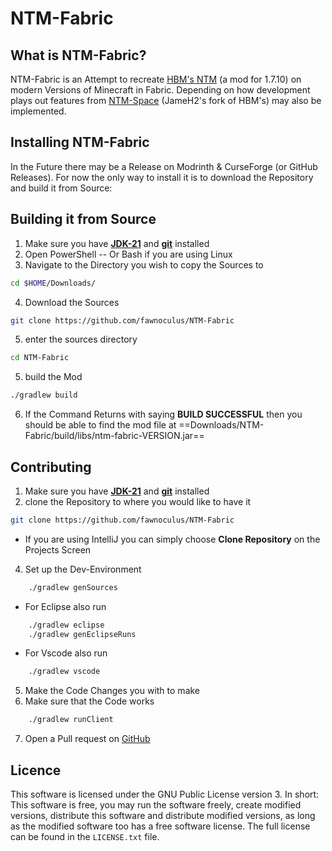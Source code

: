 # NTM-Fabric
## What is NTM-Fabric?
NTM-Fabric is an Attempt to recreate [HBM's NTM](https://github.com/HbmMods/Hbm-s-Nuclear-Tech-GIT) (a mod for 1.7.10) on modern Versions of Minecraft in Fabric.
Depending on how development plays out features from [NTM-Space](https://github.com/JameH2/Hbm-s-Nuclear-Tech-GIT/tree/space-travel-twopointfive) (JameH2's fork of HBM's) may also be implemented.
## Installing NTM-Fabric
In the Future there may be a Release on Modrinth & CurseForge (or GitHub Releases).
For now the only way to install it is to download the Repository and build it from Source:

## Building it from Source
1. Make sure you have [**JDK-21**](https://adoptium.net/temurin/releases/?variant=openjdk8&jvmVariant=hotspot&package=jdk&version=21) and [**git**](https://git-scm.com/downloads) installed
2. Open PowerShell
   -- Or Bash if you are using Linux
3. Navigate to the Directory you wish to copy the Sources to
```bash
cd $HOME/Downloads/
```
4. Download the Sources
```bash
git clone https://github.com/fawnoculus/NTM-Fabric
```
5. enter the sources directory
```bash
cd NTM-Fabric
```
5. build the Mod
```bash
./gradlew build
```
6. If the Command Returns with saying **BUILD SUCCESSFUL** then you should be able to find the mod file at ==Downloads/NTM-Fabric/build/libs/ntm-fabric-VERSION.jar==

## Contributing
1. Make sure you have [**JDK-21**](https://adoptium.net/temurin/releases/?variant=openjdk8&jvmVariant=hotspot&package=jdk&version=21) and [**git**](https://git-scm.com/downloads) installed
2. clone the Repository to where you would like to have it
```bash
git clone https://github.com/fawnoculus/NTM-Fabric
```
- If you are using IntelliJ you can simply choose **Clone Repository** on the Projects Screen
4. Set up the Dev-Environment
```bash
    ./gradlew genSources
```

* For Eclipse also run
```bash
    ./gradlew eclipse
    ./gradlew genEclipseRuns
```
* For Vscode also run
```bash
    ./gradlew vscode
```
5. Make the Code Changes you with to make
6. Make sure that the Code works
```bash
    ./gradlew runClient
```
7. Open a Pull request on [GitHub](https://github.com/fawnoculus/NTM-Fabric)

## Licence
This software is licensed under the GNU Public License version 3. In short: This software is free, you may run the software freely, create modified versions, distribute this software and distribute modified versions, as long as the modified software too has a free software license. The full license can be found in the `LICENSE.txt` file.